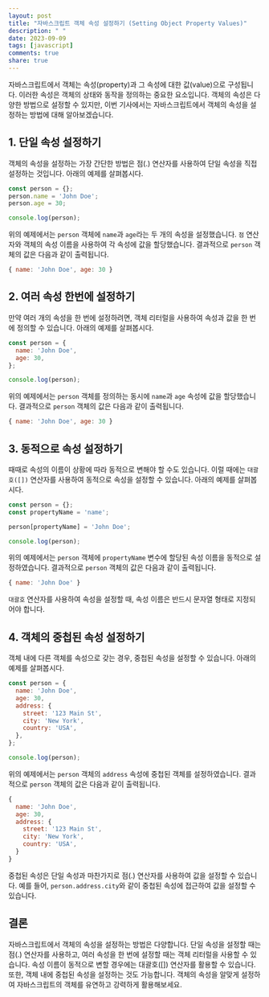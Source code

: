 ```yaml
---
layout: post
title: "자바스크립트 객체 속성 설정하기 (Setting Object Property Values)"
description: " "
date: 2023-09-09
tags: [javascript]
comments: true
share: true
---
```


자바스크립트에서 객체는 속성(property)과 그 속성에 대한 값(value)으로 구성됩니다. 이러한 속성은 객체의 상태와 동작을 정의하는 중요한 요소입니다. 객체의 속성은 다양한 방법으로 설정할 수 있지만, 이번 기사에서는 자바스크립트에서 객체의 속성을 설정하는 방법에 대해 알아보겠습니다.

## 1. 단일 속성 설정하기

객체의 속성을 설정하는 가장 간단한 방법은 점(.) 연산자를 사용하여 단일 속성을 직접 설정하는 것입니다. 아래의 예제를 살펴봅시다.

```javascript
const person = {};
person.name = 'John Doe';
person.age = 30;

console.log(person);
```

위의 예제에서는 `person` 객체에 `name`과 `age`라는 두 개의 속성을 설정했습니다. `점` 연산자와 객체의 속성 이름을 사용하여 각 속성에 값을 할당했습니다. 결과적으로 `person` 객체의 값은 다음과 같이 출력됩니다.

```javascript
{ name: 'John Doe', age: 30 }
```

## 2. 여러 속성 한번에 설정하기

만약 여러 개의 속성을 한 번에 설정하려면, 객체 리터럴을 사용하여 속성과 값을 한 번에 정의할 수 있습니다. 아래의 예제를 살펴봅시다.

```javascript
const person = {
  name: 'John Doe',
  age: 30,
};

console.log(person);
```

위의 예제에서는 `person` 객체를 정의하는 동시에 `name`과 `age` 속성에 값을 할당했습니다. 결과적으로 `person` 객체의 값은 다음과 같이 출력됩니다.

```javascript
{ name: 'John Doe', age: 30 }
```

## 3. 동적으로 속성 설정하기

때때로 속성의 이름이 상황에 따라 동적으로 변해야 할 수도 있습니다. 이럴 때에는 `대괄호([])` 연산자를 사용하여 동적으로 속성을 설정할 수 있습니다. 아래의 예제를 살펴봅시다.

```javascript
const person = {};
const propertyName = 'name';

person[propertyName] = 'John Doe';

console.log(person);
```

위의 예제에서는 `person` 객체에 `propertyName` 변수에 할당된 속성 이름을 동적으로 설정하였습니다. 결과적으로 `person` 객체의 값은 다음과 같이 출력됩니다.

```javascript
{ name: 'John Doe' }
```

`대괄호` 연산자를 사용하여 속성을 설정할 때, 속성 이름은 반드시 문자열 형태로 지정되어야 합니다.

## 4. 객체의 중첩된 속성 설정하기

객체 내에 다른 객체를 속성으로 갖는 경우, 중첩된 속성을 설정할 수 있습니다. 아래의 예제를 살펴봅시다.

```javascript
const person = {
  name: 'John Doe',
  age: 30,
  address: {
    street: '123 Main St',
    city: 'New York',
    country: 'USA',
  },
};

console.log(person);
```

위의 예제에서는 `person` 객체의 `address` 속성에 중첩된 객체를 설정하였습니다. 결과적으로 `person` 객체의 값은 다음과 같이 출력됩니다.

```javascript
{ 
  name: 'John Doe',
  age: 30,
  address: {
    street: '123 Main St',
    city: 'New York',
    country: 'USA',
  }
}
```

중첩된 속성은 단일 속성과 마찬가지로 점(.) 연산자를 사용하여 값을 설정할 수 있습니다. 예를 들어, `person.address.city`와 같이 중첩된 속성에 접근하여 값을 설정할 수 있습니다.

## 결론

자바스크립트에서 객체의 속성을 설정하는 방법은 다양합니다. 단일 속성을 설정할 때는 점(.) 연산자를 사용하고, 여러 속성을 한 번에 설정할 때는 객체 리터럴을 사용할 수 있습니다. 속성 이름이 동적으로 변할 경우에는 대괄호([]) 연산자를 활용할 수 있습니다. 또한, 객체 내에 중첩된 속성을 설정하는 것도 가능합니다. 객체의 속성을 알맞게 설정하여 자바스크립트의 객체를 유연하고 강력하게 활용해보세요.